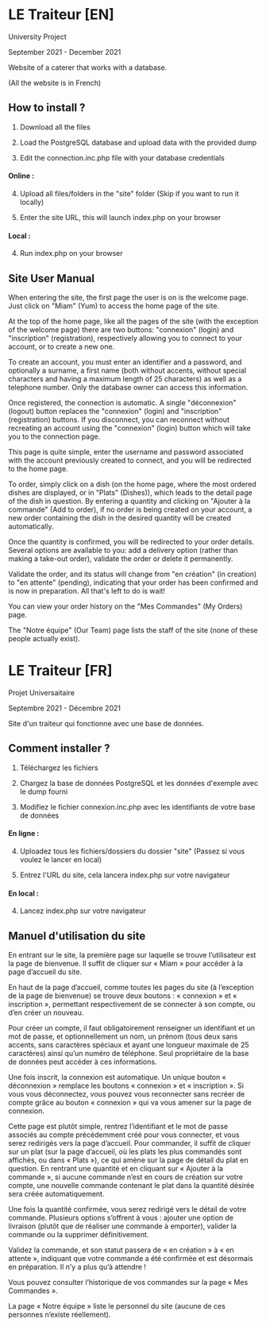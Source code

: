 # LE Traiteur [EN]

University Project

September 2021 - December 2021

Website of a caterer that works with a database.

(All the website is in French)

## How to install ?

1. Download all the files

2. Load the PostgreSQL database and upload data with the provided dump

3. Edit the connection.inc.php file with your database credentials

#### Online :

4. Upload all files/folders in the "site" folder (Skip if you want to run it locally)

5. Enter the site URL, this will launch index.php on your browser

#### Local :

4. Run index.php on your browser

## Site User Manual

When entering the site, the first page the user is on is the welcome page. Just click on "Miam" (Yum) to access the home page of the site.

At the top of the home page, like all the pages of the site (with the exception of the welcome page) there are two buttons: "connexion" (login) and "inscription" (registration), respectively allowing you to connect to your account, or to create a new one.

To create an account, you must enter an identifier and a password, and optionally a surname, a first name (both without accents, without special characters and having a maximum length of 25 characters) as well as a telephone number. Only the database owner can access this information.

Once registered, the connection is automatic. A single "déconnexion" (logout) button replaces the "connexion" (login) and "inscription" (registration) buttons. If you disconnect, you can reconnect without recreating an account using the "connexion" (login) button which will take you to the connection page.

This page is quite simple, enter the username and password associated with the account previously created to connect, and you will be redirected to the home page.

To order, simply click on a dish (on the home page, where the most ordered dishes are displayed, or in "Plats" (Dishes)), which leads to the detail page of the dish in question. By entering a quantity and clicking on "Ajouter à la commande" (Add to order), if no order is being created on your account, a new order containing the dish in the desired quantity will be created automatically.

Once the quantity is confirmed, you will be redirected to your order details. Several options are available to you: add a delivery option (rather than making a take-out order), validate the order or delete it permanently.

Validate the order, and its status will change from "en création" (in creation) to "en attente" (pending), indicating that your order has been confirmed and is now in preparation. All that's left to do is wait!

You can view your order history on the "Mes Commandes" (My Orders) page.

The "Notre équipe" (Our Team) page lists the staff of the site (none of these people actually exist).

# LE Traiteur [FR]

Projet Universaitaire

Septembre 2021 - Décembre 2021

Site d'un traiteur qui fonctionne avec une base de données.

## Comment installer ?

1. Téléchargez les fichiers

2. Chargez la base de données PostgreSQL et les données d'exemple avec le dump fourni

3. Modifiez le fichier connexion.inc.php avec les identifiants de votre base de données

#### En ligne :

4. Uploadez tous les fichiers/dossiers du dossier "site"   (Passez si vous voulez le lancer en local)

5. Entrez l'URL du site, cela lancera index.php sur votre navigateur

#### En local :

4. Lancez index.php sur votre navigateur

## Manuel d'utilisation du site

En entrant sur le site, la première page sur laquelle se trouve l’utilisateur est la page de bienvenue. Il suffit de cliquer sur « Miam » pour accéder à la page d’accueil du site.

En haut de la page d’accueil, comme toutes les pages du site (à l’exception de la page de bienvenue) se trouve deux boutons : « connexion » et « inscription », permettant respectivement de se connecter à son compte, ou d’en créer un nouveau.

Pour créer un compte, il faut obligatoirement renseigner un identifiant et un mot de passe, et optionnellement un nom, un prénom (tous deux sans accents, sans caractères spéciaux et ayant une longueur maximale de 25 caractères) ainsi qu’un numéro de téléphone. Seul propriétaire de la base de données peut accéder à ces informations.

Une fois inscrit, la connexion est automatique. Un unique bouton « déconnexion » remplace les boutons « connexion » et « inscription ». Si vous vous déconnectez, vous pouvez vous reconnecter sans recréer de compte grâce au bouton « connexion » qui va vous amener sur la page de connexion.

Cette page est plutôt simple, rentrez l’identifiant et le mot de passe associés au compte précédemment créé pour vous connecter, et vous serez redirigés vers la page d’accueil.
Pour commander, il suffit de cliquer sur un plat (sur la page d’accueil, où les plats les plus commandés sont affichés, ou dans « Plats »), ce qui amène sur la page de détail du plat en question. En rentrant une quantité et en cliquant sur « Ajouter à la commande », si aucune commande n’est en cours de création sur votre compte, une nouvelle commande contenant le plat dans la quantité désirée sera créée automatiquement.

Une fois la quantité confirmée, vous serez redirigé vers le détail de votre commande. Plusieurs options s’offrent à vous : ajouter une option de livraison (plutôt que de réaliser une commande à emporter), valider la commande ou la supprimer définitivement.

Validez la commande, et son statut passera de « en création » à « en attente », indiquant que votre commande a été confirmée et est désormais en préparation. Il n’y a plus qu’à attendre !

Vous pouvez consulter l’historique de vos commandes sur la page « Mes Commandes ».

La page « Notre équipe » liste le personnel du site (aucune de ces personnes n’existe réellement).
